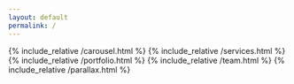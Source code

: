 ```yaml
---
layout: default
permalink: /
---
```


{% include_relative /carousel.html %}
{% include_relative /services.html %}
{% include_relative /portfolio.html %}
{% include_relative /team.html %}
{% include_relative /parallax.html %}
